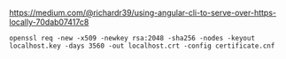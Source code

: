 https://medium.com/@richardr39/using-angular-cli-to-serve-over-https-locally-70dab07417c8

```
openssl req -new -x509 -newkey rsa:2048 -sha256 -nodes -keyout localhost.key -days 3560 -out localhost.crt -config certificate.cnf
```
